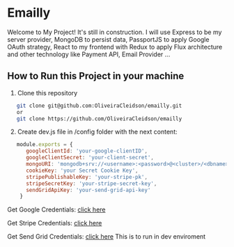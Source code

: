 # Emailly
Welcome to My Project! It's still in construction. I will use Express to be my server provider, MongoDB to persist data, PassportJS to apply Google OAuth strategy, React to my frontend with Redux to apply Flux architecture and other technology like Payment API, Email Provider ...

## How to Run this Project in your machine
1) Clone this repository
```bash
   git clone git@github.com:OliveiraCleidson/emailly.git
   or
   git clone https://github.com/OliveiraCleidson/emailly
```

2) Create dev.js file in /config folder with the next content:
```javascript
   module.exports = {
      googleClientId: 'your-google-clientID',
      googleClientSecret: 'your-client-secret',
      mongoURI: 'mongodb+srv://<username>:<password>@<cluster>/<dbname>',
      cookieKey: 'your Secret Cookie Key',
      stripePublishableKey: 'your-stripe-pk',
      stripeSecretKey: 'your-stripe-secret-key',
      sendGridApiKey: 'your-send-grid-api-key'
    }
```
Get Google Credentials: [click here](https://console.developers.google.com/projectselector2/apis/credentials)

Get Stripe Credentials: [click here](https://stripe.com/br)

Get Send Grid Credentials: [click here](https://app.sendgrid.com/guide/integrate/langs/nodejs)
This is to run in dev enviroment